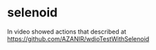# selenoid
In video showed actions that described at https://github.com/AZANIR/wdioTestWithSelenoid
